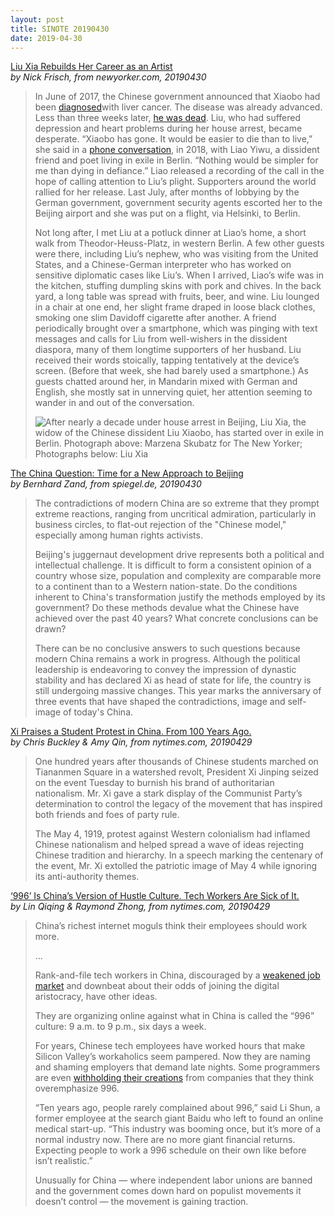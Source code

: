 ```yaml
---
layout: post
title: SINOTE 20190430
date: 2019-04-30
---
```


[Liu Xia Rebuilds Her Career as an Artist](https://www.newyorker.com/culture/persons-of-interest/liu-xia-rebuilds-her-career-as-an-artist) <br> *by Nick Frisch, from newyorker.com, 20190430*

> In June of 2017, the Chinese government announced that Xiaobo had been [diagnosed](https://www.newyorker.com/news/daily-comment/liu-xiaobo-chinas-prescient-dissident)with liver cancer. The disease was already advanced. Less than three weeks later, [he was dead](https://www.newyorker.com/news/news-desk/the-unbroken-liu-xiaobo). Liu, who had suffered depression and heart problems during her house arrest, became desperate. “Xiaobo has gone. It would be easier to die than to live,” she said in a [phone conversation](https://www.nytimes.com/2018/05/04/world/asia/china-germany-liu-xia.html), in 2018, with Liao Yiwu, a dissident friend and poet living in exile in Berlin. “Nothing would be simpler for me than dying in defiance.” Liao released a recording of the call in the hope of calling attention to Liu’s plight. Supporters around the world rallied for her release. Last July, after months of lobbying by the German government, government security agents escorted her to the Beijing airport and she was put on a flight, via Helsinki, to Berlin.
>
> Not long after, I met Liu at a potluck dinner at Liao’s home, a short walk from Theodor-Heuss-Platz, in western Berlin. A few other guests were there, including Liu’s nephew, who was visiting from the United States, and a Chinese-German interpreter who has worked on sensitive diplomatic cases like Liu’s. When I arrived, Liao’s wife was in the kitchen, stuffing dumpling skins with pork and chives. In the back yard, a long table was spread with fruits, beer, and wine. Liu lounged in a chair at one end, her slight frame draped in loose black clothes, smoking one slim Davidoff cigarette after another. A friend periodically brought over a smartphone, which was pinging with text messages and calls for Liu from well-wishers in the dissident diaspora, many of them longtime supporters of her husband. Liu received their words stoically, tapping tentatively at the device’s screen. (Before that week, she had barely used a smartphone.) As guests chatted around her, in Mandarin mixed with German and English, she mostly sat in unnerving quiet, her attention seeming to wander in and out of the conversation.
>
> ![After nearly a decade under house arrest in Beijing, Liu Xia, the widow of the Chinese dissident Liu Xiaobo, has started over in exile in Berlin. Photograph above: Marzena Skubatz for The New Yorker; Photographs below: Liu Xia](https://media.newyorker.com/photos/5cc0cbb03923572e6316aead/master/w_727,c_limit/Frisch-Xia.jpg)

[The China Question: Time for a New Approach to Beijing](https://www.spiegel.de/international/world/the-china-question-time-for-a-new-approach-to-beijing-a-1264948.html) <br> *by Bernhard Zand, from spiegel.de, 20190430*

> The contradictions of modern China are so extreme that they prompt extreme reactions, ranging from uncritical admiration, particularly in business circles, to flat-out rejection of the "Chinese model," especially among human rights activists. 
>
> Beijing's juggernaut development drive represents both a political and intellectual challenge. It is difficult to form a consistent opinion of a country whose size, population and complexity are comparable more to a continent than to a Western nation-state. Do the conditions inherent to China's transformation justify the methods employed by its government? Do these methods devalue what the Chinese have achieved over the past 40 years? What concrete conclusions can be drawn?
>
> There can be no conclusive answers to such questions because modern China remains a work in progress. Although the political leadership is endeavoring to convey the impression of dynastic stability and has declared Xi as head of state for life, the country is still undergoing massive changes. This year marks the anniversary of three events that have shaped the contradictions, image and self-image of today's China.

[Xi Praises a Student Protest in China. From 100 Years Ago.](https://www.nytimes.com/2019/04/29/world/asia/china-xi-jinping-speech-may-4-protest.html) <br> *by Chris Buckley & Amy Qin, from nytimes.com, 20190429*

> One hundred years after thousands of Chinese students marched on Tiananmen Square in a watershed revolt, President Xi Jinping seized on the event Tuesday to burnish his brand of authoritarian nationalism. Mr. Xi gave a stark display of the Communist Party’s determination to control the legacy of the movement that has inspired both friends and foes of party rule.
>
> The May 4, 1919, protest against Western colonialism had inflamed Chinese nationalism and helped spread a wave of ideas rejecting Chinese tradition and hierarchy. In a speech marking the centenary of the event, Mr. Xi extolled the patriotic image of May 4 while ignoring its anti-authority themes.

[‘996’ Is China’s Version of Hustle Culture. Tech Workers Are Sick of It.](https://www.nytimes.com/2019/04/29/technology/china-996-jack-ma.html) <br> *by Lin Qiqing & Raymond Zhong, from nytimes.com, 20190429*

> China’s richest internet moguls think their employees should work more.
>
> ...
>
> Rank-and-file tech workers in China, discouraged by a [weakened job market](https://www.nytimes.com/2019/03/14/business/china-economy-slowdown-white-collar-workers.html) and downbeat about their odds of joining the digital aristocracy, have other ideas.
>
> They are organizing online against what in China is called the “996” culture: 9 a.m. to 9 p.m., six days a week. 
>
> For years, Chinese tech employees have worked hours that make Silicon Valley’s workaholics seem pampered. Now they are naming and shaming employers that demand late nights. Some programmers are even [withholding their creations](https://github.com/996icu/996.ICU/blob/master/awesomelist/README.md) from companies that they think overemphasize 996.
>
> “Ten years ago, people rarely complained about 996,” said Li Shun, a former employee at the search giant Baidu who left to found an online medical start-up. “This industry was booming once, but it’s more of a normal industry now. There are no more giant financial returns. Expecting people to work a 996 schedule on their own like before isn’t realistic.” 
>
> Unusually for China — where independent labor unions are banned and the government comes down hard on populist movements it doesn’t control — the movement is gaining traction.